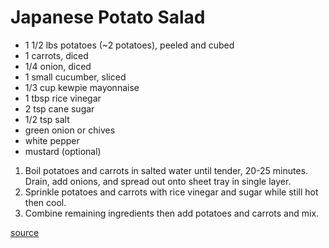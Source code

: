 # Japanese Potato Salad


* 1 1/2 lbs potatoes (~2 potatoes), peeled and cubed
* 1 carrots, diced
* 1/4 onion, diced
* 1 small cucumber, sliced
* 1/3 cup kewpie mayonnaise
* 1 tbsp rice vinegar
* 2 tsp cane sugar
* 1/2 tsp salt
* green onion or chives
* white pepper
* mustard (optional)

1. Boil potatoes and carrots in salted water until tender, 20-25 minutes. Drain, add onions, and spread out onto sheet tray in single layer.
1. Sprinkle potatoes and carrots with rice vinegar and sugar while still hot then cool.
1. Combine remaining ingredients then add potatoes and carrots and mix.

[source](https://norecipes.com/japanese-potato-salad/)
